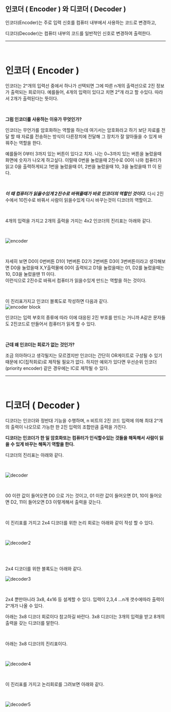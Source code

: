 ## 인코더 ( Encoder ) 와 디코더 ( Decoder )


인코더(Encoder)는 주로 입력 신호를 컴퓨터 내부에서 사용하는 코드로 변경하고,

디코더(Decoder)는 컴퓨터 내부의 코드를 일반적인 신호로 변경하여 출력한다.

---
  
<br>

  # ​인코더 ( Encoder )

 

인코더는 2ⁿ개의 입력선 중에서 하나가 선택되면 그에 따른 n개의 출력선으로 2진 정보가 출력되는 회로이다.
예를들어, 4개의 입력이 있다고 치면 2²개 라고 할 수있다.
따라서 2개가 출력된다는 뜻이다.

 <br>

**그럼 인코더를 사용하는 이유가 무엇인가?**


인코더는 무언가를 암호화하는 역할을 하는데 여기서는 암호화라고 하기 보단 자료를 전달 할 때 자료를 전송하는 방식이 다른장치에 전달해 그 장치가 잘 알아들을 수 있게 바꿔주는 역할을 한다.

 

예를들어 0부터 3까지 있는 버튼이 있다고 치자.
나는 0~3까지 있는 버튼을 눌렀을때 화면에 숫자가 나오게 하고싶다.
이럴때 0번을 눌렀을때 2진수로 00이 나와 컴퓨터가 읽고 0을 출력하게되고 1번을 눌렀을때 01, 2번을 눌렀을때 10, 3을 눌렀을때 11 이 된다.

<br>

***이 때 컴퓨터가 읽을수있게 2진수로 바꿔줄때가 바로 인코더의 역할인 것이다.***
다시 2진수에서 10진수로 바꿔서 사람이 읽을수있게 다시 바꾸는것이 디코더의 역할이고.

​

4개의 입력을 가지고 2개의 출력을 가지는 4x2 인코더의 진리표는 아래와 같다.

<br>

![encoder](https://mblogthumb-phinf.pstatic.net/20110528_197/asd7979_13065660219378u2qD_PNG/4x2encoderjin.png?type=w2)

<br>

자세히 보면 D0이 0번버튼 D1이 1번버튼 D2가 2번버튼 D3이 3번버튼이라고 생각해보면 D0을 눌렀을때 X,Y출력물에 00이 출력되고 D1을 눌렀을때는 01, D2를 눌렀을때는 10, D3을 눌렀을땐 11 이다.  
이런식으로 2진수로 바꿔서 컴퓨터가 읽을수있게 만드는 역할을 하는 것이다.

<br> 

이 진리표가지고 인코더 블록도로 작성하면 다음과 같다.<br>
![encoder block](https://mblogthumb-phinf.pstatic.net/20110528_75/asd7979_1306566350695OmgO8_PNG/encoderblock.png?type=w2)

<Bre>

인코더는 입력 부호의 종류에 따라 이에 대응된 2진 부호를 만드는 거니까 A같은 문자들도 2진코드로 만들어서 컴퓨터가 읽게 할 수 있다.

<br>

**근데 왜 인코더는 회로가 없는 것인가?**

 

조금 의아하다고 생각될지는 모르겠지만
인코더는 간단히 OR게이트로 구성될 수 있기 때문에 IC(집적회로)로 제작될 필요가 없다.
하지만 예외가 있다면 우선순위 인코더(priority encoder) 같은 경우에는 IC로 제작될 수 있다.

---

<br>

# 디코더 ( Decoder )


디코더는 인코더와 정반대 기능을 수행하며, n 비트의 2진 코드 입력에 의해 최대 2ⁿ개의 출력이 나오므로 가능한 한 2진 입력의 조합만큼 출력을 가진다.


**디코더는 인코더가 한 일 암호화또는 컴퓨터가 인식할수있는 것들을 해독해서 사람이 읽을 수 있게 바꾸는 해독기 역할을 한다.​**

 
디코더의 진리표는 아래와 같다.

<br>

![decoder](https://mblogthumb-phinf.pstatic.net/20110528_268/asd7979_1306570992291xgxx1_PNG/2x4decoderjin.png?type=w2)

<br>

00 이란 값이 들어오면 D0 으로 가는 것이고, 01 이란 값이 들어오면 D1, 10이 들어오면 D2, 11이 들어오면 D3 이렇게해서 출력을 갖는다.

<br>

이 진리표를 가지고 2x4 디코더를 위한 논리 회로는 아래와 같이 작성 할 수 있다.

<br>

![decoder2](https://mblogthumb-phinf.pstatic.net/20110528_139/asd7979_1306571036654415RT_PNG/2x4decoder1.png?type=w2)

<br>
<br>

2x4 디코더를 위한 블록도는 아래와 같다.

![decoder3](https://mblogthumb-phinf.pstatic.net/20110528_227/asd7979_1306571377424szqJN_PNG/decoderblock.png?type=w2)

<Br>

2x4 뿐만아니라 3x8, 4x16 등 설계할 수 있다. 
입력이 2,3,4 ...n개 갯수에따라 출력이 2ⁿ개가 나올 수 있다.

아래는 3x8 디코더 회로이다 참고하길 바란다.
3x8 디코더는 3개의 입력을 받고 8개의 출력을 갖는 디코더를 말한다.

 <br>

아래는 3x8 디코더의 진리표이다.

<br>

![decoder4](https://mblogthumb-phinf.pstatic.net/20110528_226/asd7979_1306572095369NogQN_PNG/3x8decoderjin.png?type=w2)

<br>

이 진리표를 가지고 논리회로를 그려보면 아래와 같다.

<br>

![decoder5](https://mblogthumb-phinf.pstatic.net/20110528_163/asd7979_13065721134478jpRz_PNG/3x8decoder1.png?type=w2)